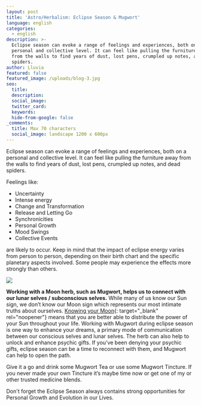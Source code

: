 ```yaml
---
layout: post
title: 'Astro/Herbalism: Eclipse Season & Mugwort'
language: english
categories:
  - english
description: >-
  Eclipse season can evoke a range of feelings and experiences, both on a
  personal and collective level. It can feel like pulling the furniture away
  from the walls to find years of dust, lost pens, crumpled up notes, and dead
  spiders. 
author: Lluvia
featured: false
featured_image: /uploads/blog-3.jpg
seo:
  title:
  description:
  social_image:
  twitter_card:
  keywords:
  hide-from-google: false
_comments:
  title: Max 70 characters
  social_image: landscape 1200 x 600px
---
```

Eclipse season can evoke a range of feelings and experiences, both on a personal and collective level. It can feel like pulling the furniture away from the walls to find years of dust, lost pens, crumpled up notes, and dead spiders.&nbsp;

Feelings like:

* Uncertainty
* Intense energy
* Change and Transformation
* Release and Letting Go
* Synchronicities&nbsp;
* Personal Growth
* Mood Swings
* Collective Events

are likely to occur. Keep in mind that the impact of eclipse energy varies from person to person, depending on their birth chart and the specific planetary aspects involved. Some people may experience the effects more strongly than others.&nbsp;

![](/uploads/blog-3.jpg)

**Working with a Moon herb, such as Mugwort, helps us to connect with our lunar selves / subconscious selves.**&nbsp;While many of us know our Sun sign, we don’t know our Moon sign which represents our most intimate truths about ourselves.&nbsp;[Knowing your Moon](http://www.wortsandcunning.com/lunar-apothecary){: target="_blank" rel="noopener"} means that you are better able to distribute the power of your Sun throughout your life. Working with Mugwort during eclipse season is one way to enhance your dreams, a primary mode of communication between our conscious selves and lunar selves. The herb can also help to unlock and enhance psychic gifts. If you’ve been denying your psychic gifts, eclipse season can be a time to reconnect with them, and Mugwort can help to open the path.

Give it a go and drink some Mugwort Tea or use some Mugwort Tincture. If you never made your own Tincture it’s maybe time now or get one of my or other trusted medicine blends.

Don't forget the Eclipse Season always contains strong opportunities for Personal Growth and Evolution in our Lives.